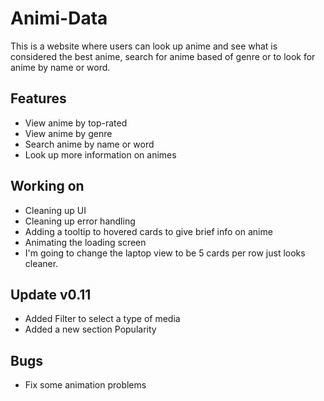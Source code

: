 # Animi-Data

This is a website where users can look up anime and see what is considered the best anime, search for anime based of genre or to look for anime by name or word.

## Features
- View anime by top-rated
- View anime by genre
- Search anime by name or word
- Look up more information on animes


## Working on
- Cleaning up UI
- Cleaning up error handling
- Adding a tooltip to hovered cards to give brief info on anime
- Animating the loading screen
- I'm going to change the laptop view to be 5 cards per row just looks cleaner.


## Update v0.11
- Added Filter to select a type of media
- Added a new section Popularity


## Bugs
- Fix some animation problems
